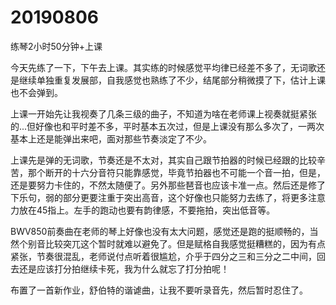 # 20190806

练琴2小时50分钟+上课

今天先练了一下，下午去上课。其实练的时候感觉平均律已经差不多了，无词歌还是继续单独重复发展部，自我感觉也熟练了不少，结尾部分稍微摸了下，估计上课也不会弹到。

上课一开始先让我视奏了几条三级的曲子，不知道为啥在老师课上视奏就挺紧张的...但好像也和平时差不多，平时基本五次过，但是上课没有那么多次了，一两次基本上还是能弹出来吧，面对那些节奏淡定了不少。

上课先是弹的无词歌，节奏还是不太对，其实自己跟节拍器的时候已经跟的比较辛苦，那个断开的十六分音符只能靠感觉，毕竟节拍器也不可能一个音一拍，但是，还是要努力卡住的，不然太随便了。另外那些琶音也应该卡准一点。然后还是修了下乐句，弱的部分更要注重于突出高音，这个好像也只能努力去练了，将更多注意力放在45指上。左手的跑动也要有韵律感，不要拖拍，突出低音等。

BWV850前奏曲在老师的琴上好像也没有太大问题，感觉还是跑的挺顺畅的，当然个别音比较突兀这个暂时就难以避免了。但是赋格自我感觉挺糟糕的，因为有点紧张，节奏很混乱，老师说付点听着很尴尬，介乎于四分之三和三分之二中间，回去还是应该打分拍继续卡死，我为什么就忘了打分拍呢！

布置了一首新作业，舒伯特的谐谑曲，让我不要听录音先，然后暂时忍住了。
